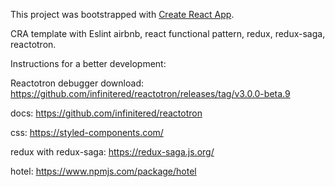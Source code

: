 This project was bootstrapped with [Create React App](https://github.com/facebook/create-react-app).

CRA template with Eslint airbnb, react functional pattern, redux, redux-saga, reactotron.

Instructions for a better development:

Reactotron debugger download:
https://github.com/infinitered/reactotron/releases/tag/v3.0.0-beta.9

docs:
https://github.com/infinitered/reactotron

css:
https://styled-components.com/

redux with redux-saga:
https://redux-saga.js.org/

hotel:
https://www.npmjs.com/package/hotel

